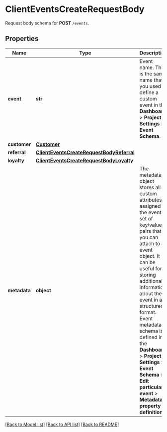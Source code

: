 # ClientEventsCreateRequestBody

Request body schema for **POST** `/events`.

## Properties
Name | Type | Description | Notes
------------ | ------------- | ------------- | -------------
**event** | **str** | Event name. This is the same name that you used to define a custom event in the **Dashboard** &gt; **Project Settings** &gt; **Event Schema**. | 
**customer** | [**Customer**](Customer.md) |  | 
**referral** | [**ClientEventsCreateRequestBodyReferral**](ClientEventsCreateRequestBodyReferral.md) |  | [optional] 
**loyalty** | [**ClientEventsCreateRequestBodyLoyalty**](ClientEventsCreateRequestBodyLoyalty.md) |  | [optional] 
**metadata** | **object** | The metadata object stores all custom attributes assigned to the event. A set of key/value pairs that you can attach to an event object. It can be useful for storing additional information about the event in a structured format. Event metadata schema is defined in the **Dashboard** &gt; **Project Settings** &gt; **Event Schema** &gt; **Edit particular event** &gt; **Metadata property definition**. | [optional] 

[[Back to Model list]](../README.md#documentation-for-models) [[Back to API list]](../README.md#documentation-for-api-endpoints) [[Back to README]](../README.md)


